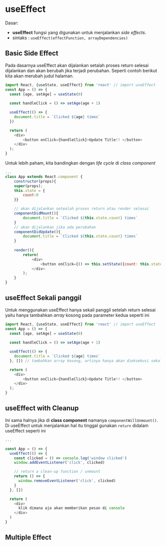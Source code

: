 # useEffect

Dasar:
* **useEffect** fungsi yang digunakan untuk menjalankan *side effects*.
* sintaks : `useEffect(effectFunction, arrayDependencies)`

## Basic Side Effect
Pada dasarnya useEffect akan dijalankan setalah proses return selesai dijalankan dan akan berubah jika terjadi perubahan. Seperti contoh berikut kita akan merubah judul halaman. 
```js
import React, {useState, useEffect} from 'react' // import useEffect
const App = () => {
  const [age, setAge] = useState(0)
  
  const handleClick = () => setAge(age + 1)

  useEffect(() => {
    document.title = `Clicked ${age} times`
  })

  return (
    <div>
        <button onClick={handleClick}>Update Title!! </button>
    </div>
  );
}
```
Untuk lebih paham, kita bandingkan dengan *life cycle* di *class component*
```js
...
class App extends React.component {
    constructor(props){
    super(props);
    this.state = {
        count:0
    }}

    // akan dijalankan setealah proses return atau render selesai 
    componentDidMount(){
        document.title = `Clicked ${this.state.count} times`
    }
    // akan dijalankan jika ada perubahan
    componentDidUpdate(){
        document.title = `Clicked ${this.state.count} times`
    }
    
    render(){
        return(
            <div>
                <button onClick={() => this.setState({count: this.state.count + 1})}> Update Title!! </button>
            </div>
        );
    }
}
``` 

## useEffect Sekali panggil
Untuk menggunakan useEffect hanya sekali panggil setelah return selesai yaitu hanya tambahkan *array* kosong pada parameter kedua seperti ini
```js
import React, {useState, useEffect} from 'react' // import useEffect
const App = () => {
  const [age, setAge] = useState(0)
  
  const handleClick = () => setAge(age + 1)

  useEffect(() => {
    document.title = `Clicked ${age} times`
  }, []) // tambahkan array kosong, artinya hanya akan dieksekusi sekali saja walaupun ada perubahan

  return (
    <div>
        <button onClick={handleClick}>Update Title!! </button>
    </div>
  );
}
```

## useEffect with Cleanup
Ini sama halnya jika di **class component** namanya `componentWillUnmount()`. Di useEffect untuk menjalankan hal itu tinggal gunakan `return` didalam useEffect seperti ini 
```js
...

const App = () => {
  useEffect(() => {
    const clicked = () => console.log('window clicked')
    window.addEventListener('click', clicked)

    // return a clean-up function / unmount
    return () => {
      window.removeEventListener('click', clicked)
    }
  }, [])

  return (
    <div>
      klik dimana aja akan memberikan pesan di console 
    </div>
  )
}
```

## Multiple Effect